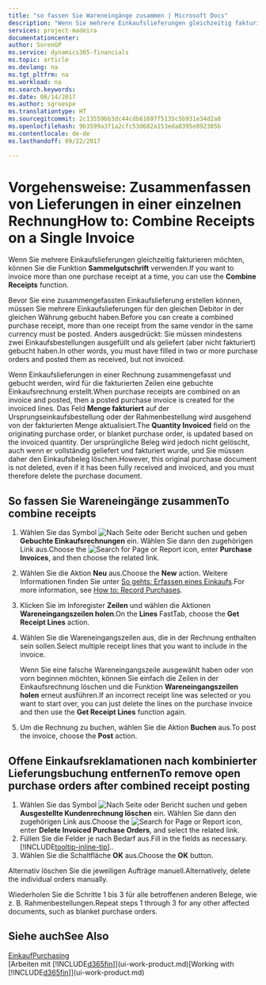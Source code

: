 ```yaml
---
title: "so fassen Sie Wareneingänge zusammen | Microsoft Docs"
description: "Wenn Sie mehrere Einkaufslieferungen gleichzeitig fakturieren möchten, können Sie die Funktion Sammelgutschrift verwenden."
services: project-madeira
documentationcenter: 
author: SorenGP
ms.service: dynamics365-financials
ms.topic: article
ms.devlang: na
ms.tgt_pltfrm: na
ms.workload: na
ms.search.keywords: 
ms.date: 08/14/2017
ms.author: sgroespe
ms.translationtype: HT
ms.sourcegitcommit: 2c13559bb3dc44cdb61697f5135c5b931e34d2a8
ms.openlocfilehash: 9b3599a3f1a2cfc53d682a153eda8395e892305b
ms.contentlocale: de-de
ms.lasthandoff: 09/22/2017

---
```

# <a name="how-to-combine-receipts-on-a-single-invoice"></a><span data-ttu-id="7d393-103">Vorgehensweise: Zusammenfassen von Lieferungen in einer einzelnen Rechnung</span><span class="sxs-lookup"><span data-stu-id="7d393-103">How to: Combine Receipts on a Single Invoice</span></span>
<span data-ttu-id="7d393-104">Wenn Sie mehrere Einkaufslieferungen gleichzeitig fakturieren möchten, können Sie die Funktion **Sammelgutschrift** verwenden.</span><span class="sxs-lookup"><span data-stu-id="7d393-104">If you want to invoice more than one purchase receipt at a time, you can use the **Combine Receipts** function.</span></span>  

<span data-ttu-id="7d393-105">Bevor Sie eine zusammengefassten Einkaufslieferung erstellen können, müssen Sie mehrere Einkaufslieferungen für den gleichen Debitor in der gleichen Währung gebucht haben.</span><span class="sxs-lookup"><span data-stu-id="7d393-105">Before you can create a combined purchase receipt, more than one receipt from the same vendor in the same currency must be posted.</span></span> <span data-ttu-id="7d393-106">Anders ausgedrückt: Sie müssen mindestens zwei Einkaufsbestellungen ausgefüllt und als geliefert (aber nicht fakturiert) gebucht haben.</span><span class="sxs-lookup"><span data-stu-id="7d393-106">In other words, you must have filled in two or more purchase orders and posted them as received, but not invoiced.</span></span>  

<span data-ttu-id="7d393-107">Wenn Einkaufslieferungen in einer Rechnung zusammengefasst und gebucht werden, wird für die fakturierten Zeilen eine gebuchte Einkaufsrechnung erstellt.</span><span class="sxs-lookup"><span data-stu-id="7d393-107">When purchase receipts are combined on an invoice and posted, then a posted purchase invoice is created for the invoiced lines.</span></span> <span data-ttu-id="7d393-108">Das Feld **Menge fakturiert** auf der Ursprungseinkaufsbestellung oder der Rahmenbestellung wird ausgehend von der fakturierten Menge aktualisiert.</span><span class="sxs-lookup"><span data-stu-id="7d393-108">The **Quantity Invoiced** field on the originating purchase order, or blanket purchase order, is updated based on the invoiced quantity.</span></span> <span data-ttu-id="7d393-109">Der ursprüngliche Beleg wird jedoch nicht gelöscht, auch wenn er vollständig geliefert und fakturiert wurde, und Sie müssen daher den Einkaufsbeleg löschen.</span><span class="sxs-lookup"><span data-stu-id="7d393-109">However, this original purchase document is not deleted, even if it has been fully received and invoiced, and you must therefore delete the purchase document.</span></span>  

## <a name="to-combine-receipts"></a><span data-ttu-id="7d393-110">So fassen Sie Wareneingänge zusammen</span><span class="sxs-lookup"><span data-stu-id="7d393-110">To combine receipts</span></span>  
1. <span data-ttu-id="7d393-111">Wählen Sie das Symbol ![Nach Seite oder Bericht suchen](media/ui-search/search_small.png "Nach Seite oder Bericht suchen") und geben **Gebuchte Einkaufsrechnungen** ein. Wählen Sie dann den zugehörigen Link aus.</span><span class="sxs-lookup"><span data-stu-id="7d393-111">Choose the ![Search for Page or Report](media/ui-search/search_small.png "Search for Page or Report icon") icon, enter **Purchase Invoices**, and then choose the related link.</span></span>  
2. <span data-ttu-id="7d393-112">Wählen Sie die Aktion **Neu** aus.</span><span class="sxs-lookup"><span data-stu-id="7d393-112">Choose the **New** action.</span></span> <span data-ttu-id="7d393-113">Weitere Informationen finden Sie unter [So gehts: Erfassen eines Einkaufs](purchasing-how-record-purchases.md).</span><span class="sxs-lookup"><span data-stu-id="7d393-113">For more information, see [How to: Record Purchases](purchasing-how-record-purchases.md).</span></span>  
3. <span data-ttu-id="7d393-114">Klicken Sie im Inforegister **Zeilen** und wählen die  Aktionen **Wareneingangszeilen holen**.</span><span class="sxs-lookup"><span data-stu-id="7d393-114">On the **Lines** FastTab, choose the **Get Receipt Lines** action.</span></span>  
4. <span data-ttu-id="7d393-115">Wählen Sie die Wareneingangszeilen aus, die in der Rechnung enthalten sein sollen.</span><span class="sxs-lookup"><span data-stu-id="7d393-115">Select multiple receipt lines that you want to include in the invoice.</span></span>  

    <span data-ttu-id="7d393-116">Wenn Sie eine falsche Wareneingangszeile ausgewählt haben oder von vorn beginnen möchten, können Sie einfach die Zeilen in der Einkaufsrechnung löschen und die Funktion **Wareneingangszeilen holen** erneut ausführen.</span><span class="sxs-lookup"><span data-stu-id="7d393-116">If an incorrect receipt line was selected or you want to start over, you can just delete the lines on the purchase invoice and then use the **Get Receipt Lines** function again.</span></span>  
5. <span data-ttu-id="7d393-117">Um die Rechnung zu buchen, wählen Sie die Aktion **Buchen** aus.</span><span class="sxs-lookup"><span data-stu-id="7d393-117">To post the invoice, choose the **Post** action.</span></span>  

## <a name="to-remove-open-purchase-orders-after-combined-receipt-posting"></a><span data-ttu-id="7d393-118">Offene Einkaufsreklamationen nach kombinierter Lieferungsbuchung entfernen</span><span class="sxs-lookup"><span data-stu-id="7d393-118">To remove open purchase orders after combined receipt posting</span></span>  
1. <span data-ttu-id="7d393-119">Wählen Sie das Symbol ![Nach Seite oder Bericht suchen](media/ui-search/search_small.png "Nach Seite oder Bericht suchen") und geben **Ausgestellte Kundenrechnung löschen** ein. Wählen Sie dann den zugehörigen Link aus.</span><span class="sxs-lookup"><span data-stu-id="7d393-119">Choose the ![Search for Page or Report](media/ui-search/search_small.png "Search for Page or Report icon") icon, enter **Delete Invoiced Purchase Orders**, and select the related link.</span></span>  
2. <span data-ttu-id="7d393-120">Füllen Sie die Felder je nach Bedarf aus.</span><span class="sxs-lookup"><span data-stu-id="7d393-120">Fill in the fields as necessary.</span></span> [!INCLUDE[tooltip-inline-tip](includes/tooltip-inline-tip_md.md)]<span data-ttu-id="7d393-121">.</span><span class="sxs-lookup"><span data-stu-id="7d393-121">.</span></span>
3. <span data-ttu-id="7d393-122">Wählen Sie die Schaltfläche **OK** aus.</span><span class="sxs-lookup"><span data-stu-id="7d393-122">Choose the **OK** button.</span></span>  

<span data-ttu-id="7d393-123">Alternativ löschen Sie die jeweiligen Aufträge manuell.</span><span class="sxs-lookup"><span data-stu-id="7d393-123">Alternatively, delete the individual orders manually.</span></span>

<span data-ttu-id="7d393-124">Wiederholen Sie die Schritte 1 bis 3 für alle betroffenen anderen Belege, wie z. B. Rahmenbestellungen.</span><span class="sxs-lookup"><span data-stu-id="7d393-124">Repeat steps 1 through 3 for any other affected documents, such as blanket purchase orders.</span></span>

## <a name="see-also"></a><span data-ttu-id="7d393-125">Siehe auch</span><span class="sxs-lookup"><span data-stu-id="7d393-125">See Also</span></span>  
[<span data-ttu-id="7d393-126">Einkauf</span><span class="sxs-lookup"><span data-stu-id="7d393-126">Purchasing</span></span>](purchasing-manage-purchasing.md)  
<span data-ttu-id="7d393-127">[Arbeiten mit [!INCLUDE[d365fin](includes/d365fin_md.md)]](ui-work-product.md)</span><span class="sxs-lookup"><span data-stu-id="7d393-127">[Working with [!INCLUDE[d365fin](includes/d365fin_md.md)]](ui-work-product.md)</span></span>

